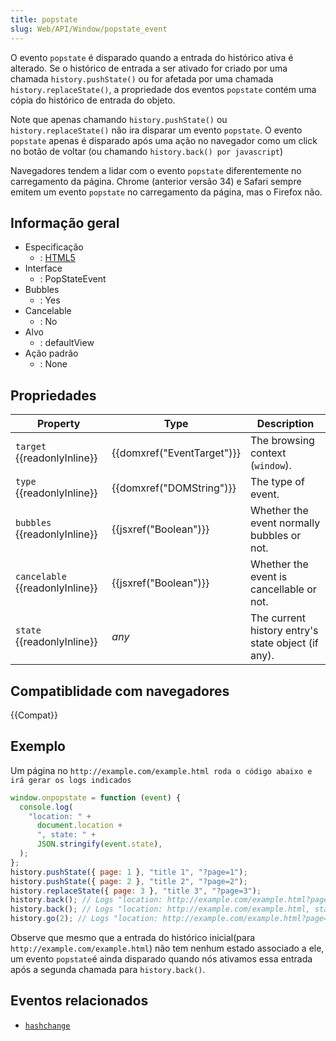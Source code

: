 ```yaml
---
title: popstate
slug: Web/API/Window/popstate_event
---
```


O evento `popstate` é disparado quando a entrada do histórico ativa é alterado. Se o histórico de entrada a ser ativado for criado por uma chamada `history.pushState()` ou for afetada por uma chamada `history.replaceState()`, a propriedade dos eventos `popstate` contém uma cópia do histórico de entrada do objeto.

Note que apenas chamando `history.pushState()` ou `history.replaceState()` não ira disparar um evento `popstate`. O evento `popstate` apenas é disparado após uma ação no navegador como um click no botão de voltar (ou chamando `history.back() por javascript`)

Navegadores tendem a lidar com o evento `popstate` diferentemente no carregamento da página. Chrome (anterior versão 34) e Safari sempre emitem um evento `popstate` no carregamento da página, mas o Firefox não.

## Informação geral

- Especificação
  - : [HTML5](http://www.whatwg.org/specs/web-apps/current-work/multipage/history.html#event-popstate)
- Interface
  - : PopStateEvent
- Bubbles
  - : Yes
- Cancelable
  - : No
- Alvo
  - : defaultView
- Ação padrão
  - : None

## Propriedades

| Property                        | Type                       | Description                                        |
| ------------------------------- | -------------------------- | -------------------------------------------------- |
| `target` {{readonlyInline}}     | {{domxref("EventTarget")}} | The browsing context (`window`).                   |
| `type` {{readonlyInline}}       | {{domxref("DOMString")}}   | The type of event.                                 |
| `bubbles` {{readonlyInline}}    | {{jsxref("Boolean")}}      | Whether the event normally bubbles or not.         |
| `cancelable` {{readonlyInline}} | {{jsxref("Boolean")}}      | Whether the event is cancellable or not.           |
| `state` {{readonlyInline}}      | _any_                      | The current history entry's state object (if any). |

## Compatiblidade com navegadores

{{Compat}}

## Exemplo

Um página no `http://example.com/example.html roda o código abaixo e irá gerar os logs indicados`

```js
window.onpopstate = function (event) {
  console.log(
    "location: " +
      document.location +
      ", state: " +
      JSON.stringify(event.state),
  );
};
history.pushState({ page: 1 }, "title 1", "?page=1");
history.pushState({ page: 2 }, "title 2", "?page=2");
history.replaceState({ page: 3 }, "title 3", "?page=3");
history.back(); // Logs "location: http://example.com/example.html?page=1, state: {"page":1}"
history.back(); // Logs "location: http://example.com/example.html, state: null
history.go(2); // Logs "location: http://example.com/example.html?page=3, state: {"page":3}
```

Observe que mesmo que a entrada do histórico inicial(para `http://example.com/example.html`) não tem nenhum estado associado a ele, um evento `popstate`é ainda disparado quando nós ativamos essa entrada após a segunda chamada para `history.back()`.

## Eventos relacionados

- [`hashchange`](/pt-BR/docs/Mozilla_event_reference/hashchange)
